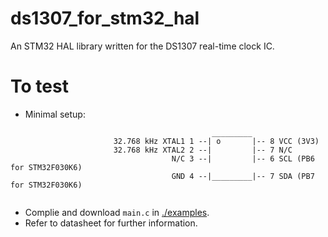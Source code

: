 # ds1307_for_stm32_hal
An STM32 HAL library written for the DS1307 real-time clock IC.

# To test
* Minimal setup:
```
                                             _________
                       32.768 kHz XTAL1 1 --| o       |-- 8 VCC (3V3)
                       32.768 kHz XTAL2 2 --|         |-- 7 N/C
                                    N/C 3 --|         |-- 6 SCL (PB6 for STM32F030K6)
                                    GND 4 --|_________|-- 7 SDA (PB7 for STM32F030K6)
 
 ```
* Complie and download `main.c` in [./examples](./examples).
* Refer to datasheet for further information.
